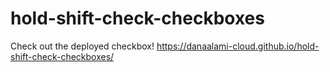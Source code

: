 # hold-shift-check-checkboxes

Check out the deployed checkbox!
 https://danaalami-cloud.github.io/hold-shift-check-checkboxes/